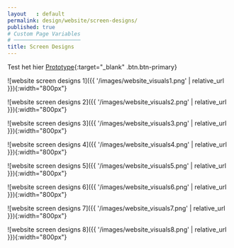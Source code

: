```yaml
---
layout   : default
permalink: design/website/screen-designs/
published: true
# Custom Page Variables
# ─────────────────────
title: Screen Designs
---
```


Test het hier [Prototype](){:target="_blank" .btn.btn-primary}

![website screen designs 1]({{ '/images/website_visuals1.png' | relative_url }}){:width="800px"}

![website screen designs 2]({{ '/images/website_visuals2.png' | relative_url }}){:width="800px"}

![website screen designs 3]({{ '/images/website_visuals3.png' | relative_url }}){:width="800px"}

![website screen designs 4]({{ '/images/website_visuals4.png' | relative_url }}){:width="800px"}

![website screen designs 5]({{ '/images/website_visuals5.png' | relative_url }}){:width="800px"}

![website screen designs 6]({{ '/images/website_visuals6.png' | relative_url }}){:width="800px"}

![website screen designs 7]({{ '/images/website_visuals7.png' | relative_url }}){:width="800px"}

![website screen designs 8]({{ '/images/website_visuals8.png' | relative_url }}){:width="800px"}